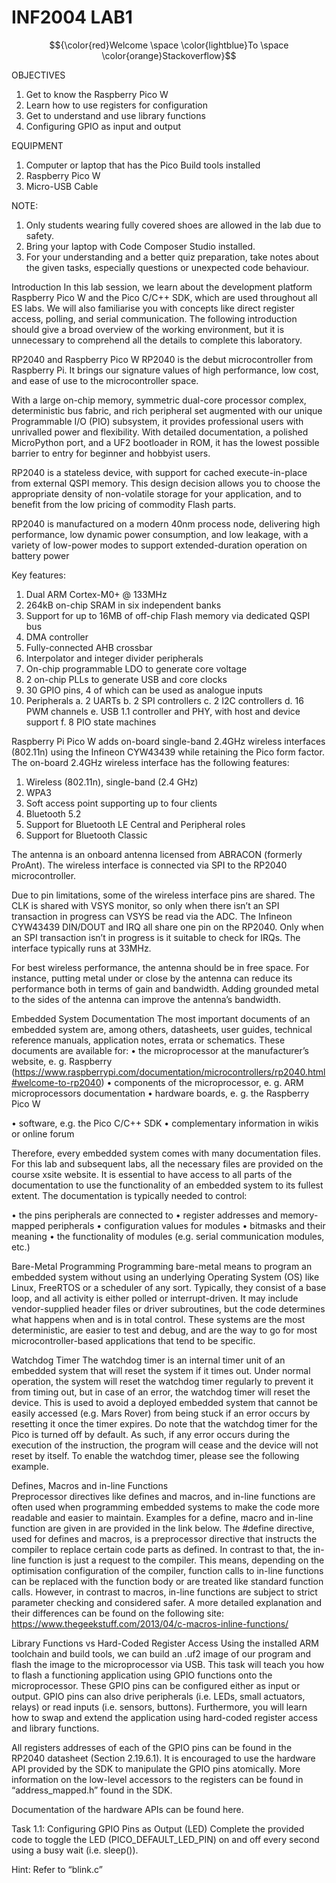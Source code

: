 # INF2004 LAB1

$${\color{red}Welcome \space \color{lightblue}To \space \color{orange}Stackoverflow}$$


OBJECTIVES 
1.	Get to know the Raspberry Pico W 
2.	Learn how to use registers for configuration 
3.	Get to understand and use library functions
4.	Configuring GPIO as input and output 

EQUIPMENT 
1.	Computer or laptop that has the Pico Build tools installed
2.	Raspberry Pico W
3.	Micro-USB Cable 

NOTE: 
1.	Only students wearing fully covered shoes are allowed in the lab due to safety. 
2.	Bring your laptop with Code Composer Studio installed. 
3.	For your understanding and a better quiz preparation, take notes about the given tasks, especially questions or unexpected code behaviour. 

Introduction 
In this lab session, we learn about the development platform Raspberry Pico W and the Pico C/C++ SDK, which are used throughout all ES labs. We will also familiarise you with concepts like direct register access, polling, and serial communication. The following introduction should give a broad overview of the working environment, but it is unnecessary to comprehend all the details to complete this laboratory. 

RP2040 and Raspberry Pico W
RP2040 is the debut microcontroller from Raspberry Pi. It brings our signature values of high performance, low cost, and ease of use to the microcontroller space.

With a large on-chip memory, symmetric dual-core processor complex, deterministic bus fabric, and rich peripheral set augmented with our unique Programmable I/O (PIO) subsystem, it provides professional users with unrivalled power and flexibility. With detailed documentation, a polished MicroPython port, and a UF2 bootloader in ROM, it has the lowest possible barrier to entry for beginner and hobbyist users.

RP2040 is a stateless device, with support for cached execute-in-place from external QSPI memory. This design decision allows you to choose the appropriate density of non-volatile storage for your application, and to benefit from the low pricing of commodity Flash parts.

RP2040 is manufactured on a modern 40nm process node, delivering high performance, low dynamic power consumption, and low leakage, with a variety of low-power modes to support extended-duration operation on battery power

Key features:

1.	Dual ARM Cortex-M0+ @ 133MHz
2.	264kB on-chip SRAM in six independent banks
3.	Support for up to 16MB of off-chip Flash memory via dedicated QSPI bus
4.	DMA controller
5.	Fully-connected AHB crossbar
6.	Interpolator and integer divider peripherals
7.	On-chip programmable LDO to generate core voltage
8.	2 on-chip PLLs to generate USB and core clocks
9.	30 GPIO pins, 4 of which can be used as analogue inputs
10.	Peripherals
a.	2 UARTs
b.	2 SPI controllers
c.	2 I2C controllers
d.	16 PWM channels
e.	USB 1.1 controller and PHY, with host and device support
f.	8 PIO state machines

Raspberry Pi Pico W adds on-board single-band 2.4GHz wireless interfaces (802.11n) using the Infineon CYW43439 while retaining the Pico form factor. The on-board 2.4GHz wireless interface has the following features:

1.	Wireless (802.11n), single-band (2.4 GHz)
2.	WPA3
3.	Soft access point supporting up to four clients
4.	Bluetooth 5.2
5.	Support for Bluetooth LE Central and Peripheral roles
6.	Support for Bluetooth Classic

The antenna is an onboard antenna licensed from ABRACON (formerly ProAnt). The wireless interface is connected via SPI to the RP2040 microcontroller.

Due to pin limitations, some of the wireless interface pins are shared. The CLK is shared with VSYS monitor, so only when there isn’t an SPI transaction in progress can VSYS be read via the ADC. The Infineon CYW43439 DIN/DOUT and IRQ all share one pin on the RP2040. Only when an SPI transaction isn’t in progress is it suitable to check for IRQs. The interface typically runs at 33MHz.

For best wireless performance, the antenna should be in free space. For instance, putting metal under or close by the antenna can reduce its performance both in terms of gain and bandwidth. Adding grounded metal to the sides of the antenna can improve the antenna’s bandwidth.

Embedded System Documentation 
The most important documents of an embedded system are, among others, datasheets, user guides, technical reference manuals, application notes, errata or schematics. These documents are available for: 
•	the microprocessor at the manufacturer’s website, e. g. Raspberry (https://www.raspberrypi.com/documentation/microcontrollers/rp2040.html#welcome-to-rp2040) 
•	components of the microprocessor, e. g. ARM microprocessors documentation 
•	hardware boards, e. g. the Raspberry Pico W 


•	software, e.g. the Pico C/C++ SDK
•	complementary information in wikis or online forum 

Therefore, every embedded system comes with many documentation files. For this lab and subsequent labs, all the necessary files are provided on the course xsite website. It is essential to have access to all parts of the documentation to use the functionality of an embedded system to its fullest extent. The documentation is typically needed to control: 

•	the pins peripherals are connected to 
•	register addresses and memory-mapped peripherals 
•	configuration values for modules 
•	bitmasks and their meaning 
•	the functionality of modules (e.g. serial communication modules, etc.) 

Bare-Metal Programming 
Programming bare-metal means to program an embedded system without using an underlying Operating System (OS) like Linux, FreeRTOS or a scheduler of any sort. Typically, they consist of a base loop, and all activity is either polled or interrupt-driven. It may include vendor-supplied header files or driver subroutines, but the code determines what happens when and is in total control. These systems are the most deterministic, are easier to test and debug, and are the way to go for most microcontroller-based applications that tend to be specific. 

Watchdog Timer 
The watchdog timer is an internal timer unit of an embedded system that will reset the system if it times out. Under normal operation, the system will reset the watchdog timer regularly to prevent it from timing out, but in case of an error, the watchdog timer will reset the device. This is used to avoid a deployed embedded system that cannot be easily accessed (e.g. Mars Rover) from being stuck if an error occurs by resetting it once the timer expires. Do note that the watchdog timer for the Pico is turned off by default. As such, if any error occurs during the execution of the instruction, the program will cease and the device will not reset by itself. To enable the watchdog timer, please see the following example.

Defines, Macros and in-line Functions 	
Preprocessor directives like defines and macros, and in-line functions are often used when programming embedded systems to make the code more readable and easier to maintain. Examples for a define, macro and in-line function are given in are provided in the link below. The #define directive, used for defines and macros, is a preprocessor directive that instructs the compiler to replace certain code parts as defined. In contrast to that, the in-line function is just a request to the compiler. This means, depending on the optimisation configuration of the compiler, function calls to in-line functions can be replaced with the function body or are treated like standard function calls. However, in contrast to macros, in-line functions are subject to strict parameter checking and considered safer.
A more detailed explanation and their differences can be found on the following site: https://www.thegeekstuff.com/2013/04/c-macros-inline-functions/

Library Functions vs Hard-Coded Register Access 
Using the installed ARM toolchain and build tools, we can build an .uf2 image of our program and flash the image to the microprocessor via USB. This task will teach you how to flash a functioning application using GPIO functions onto the microprocessor. These GPIO pins can be configured either as input or output. GPIO pins can also drive peripherals (i.e. LEDs, small actuators, relays) or read inputs (i.e. sensors, buttons). Furthermore, you will learn how to swap and extend the application using hard-coded register access and library functions. 

All registers addresses of each of the GPIO pins can be found in the RP2040 datasheet (Section 2.19.6.1). It is encouraged to use the hardware API provided by the SDK to manipulate the GPIO pins atomically. More information on the low-level accessors to the registers can be found in “address_mapped.h” found in the SDK.

Documentation of the hardware APIs can be found here.

Task 1.1: Configuring GPIO Pins as Output (LED) 
Complete the provided code to toggle the LED (PICO_DEFAULT_LED_PIN) on and off every second using a busy wait (i.e. sleep()). 

Hint: Refer to “blink.c”


